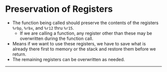 # Preservation of Registers

- The function being called should preserve the contents of the registers `%rbp`, `%rbx`, and `%r12` thru `%r15`.
  - If we are calling a function, any register other than these may be overwritten during the function call.
- Means if we want to use these registers, we have to save what is already there first to memory or the stack and restore them before we return.
- The remaining registers can be overwritten as needed.

---